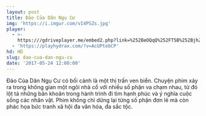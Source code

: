 ```yaml
---
layout: post
title: Đảo Của Dân Ngụ Cư
img: 'https://i.imgur.com/vI4PSZs.jpg'
player:
  - >-
    https:///gdriveplayer.me/embed2.php?link=%252BeOQqQ%252FT5B%252BjhZooVTmyFQOncfC3oEaRIiBGxO1WCmY%252BXF05BeCAAdI3Jza9qAg4o0Mx4hW3JUft8YNLKUbuvFP%252FPlVI4JmV7cOvhHVKKwDGQ9NGMwZuo1gU78lQCJjCGp0NfRD1roMJA9A63rE4CQOuR3joAom48ACsC8xFvsOD6KISNdlNoY%252Bj7NS3gMc3R6IaaJ87VoiS9XC6dlzjRv
  - 'https://playhydrax.com/?v=AcUPtebCP'
hd: HD
slug: dao-cua-dan-ngu-cu
date: '2017-05-24 12:00:00'
---
```


Đảo Của Dân Ngụ Cư có bối cảnh là một thị trấn ven biển. Chuyện phim xảy ra trong không gian một ngôi nhà cổ với nhiều số phận va chạm nhau, từ đó lột tả những băn khoăn trong hành trình đi tìm hạnh phúc và ý nghĩa cuộc sống các nhân vật. Phim không chỉ dừng lại từng số phận đơn lẻ mà còn phác họa bức tranh xã hội đa văn hóa, đa sắc tộc.

